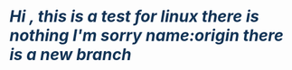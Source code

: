 <h1 style="color:#123456;font-style:italic;">Hi , this is a test for linux
there is nothing I'm sorry
name:origin
there is a new branch
</h1>
